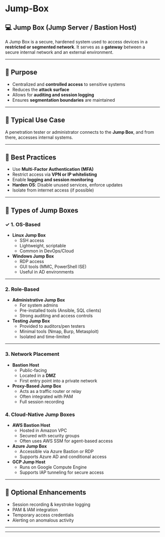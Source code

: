 # Jump-Box
## 💻 Jump Box (Jump Server / Bastion Host)

A Jump Box is a secure, hardened system used to access devices in a **restricted or segmented network**. It serves as a **gateway** between a secure internal network and an external environment.
***
## 🔐 Purpose
* Centralized and **controlled access** to sensitive systems
* Reduces the **attack surface**
* Allows for **auditing and session logging**
* Ensures **segmentation boundaries** are maintained
***
## 📌 Typical Use Case
A penetration tester or administrator connects to the **Jump Box**, and from there, accesses internal systems.
***
## 🔧 Best Practices
* Use **Multi-Factor Authentication (MFA)**
* Restrict access via **VPN or IP whitelisting**
* Enable **logging and session monitoring**
* **Harden OS**: Disable unused services, enforce updates
* Isolate from internet access (if possible)
***
## 💠 Types of Jump Boxes
### ✓ 1. OS-Based
* **Linux Jump Box**
  * SSH access
  * Lightweight, scriptable
  * Common in DevOps/Cloud
* **Windows Jump Box**
  * RDP access
  * GUI tools (MMC, PowerShell ISE)
  * Useful in AD environments
***
### 2. Role-Based
* **Administrative Jump Box**
  * For system admins
  * Pre-installed tools (Ansible, SQL clients)
  * Strong auditing and access controls
* **Testing Jump Box**
  * Provided to auditors/pen testers
  * Minimal tools (Nmap, Burp, Metasploit)
  * Isolated and time-limited
***
### 3. Network Placement
* **Bastion Host**
  * Public-facing
  * Located in a **DMZ**
  * First entry point into a private network
* **Proxy-Based Jump Box**
  * Acts as a traffic router or relay
  * Often integrated with PAM
  * Full session recording
### 4. Cloud-Native Jump Boxes
* **AWS Bastion Host**
  * Hosted in Amazon VPC
  * Secured with security groups
  * Often uses AWS SSM for agent-based access
* **Azure Jump Box**
  * Accessible via Azure Bastion or RDP
  * Supports Azure AD and conditional access
* **GCP Jump Host**
  * Runs on Google Compute Engine
  * Supports IAP tunneling for secure access
***
## 🔐 Optional Enhancements
* Session recording & keystroke logging
* PAM & IAM integration
* Temporary access credentials
* Alerting on anomalous activity

---
---
